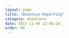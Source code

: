 ```yaml
---
layout: page
title: "Donation Reporting"
category: donations
date: 2017-11-04 12:40:24
order: 60
---
```




